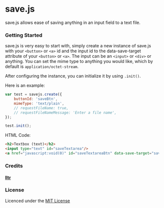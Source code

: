# save.js
save.js allows ease of saving anything in an input field to a text file.

### Getting Started

save.js is very easy to start with, simply create a new instance of save.js with your `<button>` or `<a>` id and the input id to the data-save-target attribute of your `<button>` or `<a>`. The input can be an `<input>` or `<div>` or anything.
You can set the mime type to anything you would like, which by default is `application/octet-stream`.

After configuring the instance, you can initialize it by using `.init()`.

Here is an example:

```js
var test = savejs.create({
    buttonId: 'saveBtn',
    mimeType: 'text/plain',
    // requestFileName: true,
    // requestFileNameMessage: 'Enter a file name',
});

test.init();
```
HTML Code:
```html
<h2>Textbox (text)</h2>
<input type="text" id="saveTextarea"/>
<a href="javascript:void(0)" id="saveTextareaBtn" data-save-target="saveTextarea">SAVE</a>
```

### Credits
#### [lltr](https://github.com/lltr)

### License
Licenced under the [MIT License](https://opensource.org/licenses/MIT)


